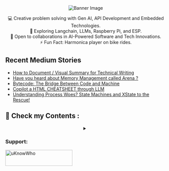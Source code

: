 <div align="center">
  <img src="https://github.com/mdabir1203/mdabir1203/assets/66947064/dc33981c-00bf-42e4-a644-06d63ecc16d7" alt="Banner Image" />
  
</div>


<p style="text-align: center;">

<div align="center">
💻 Creative problem solving with Gen AI, API Development and Embedded Technologies.<br>
🌱 Exploring Langchain, LLMs, Raspberry Pi, and ESP.<br>
🚀 Open to collaborations in AI-Powered Software and Tech Innovations.<br>
⚡ Fun Fact: Harmonica player on bike rides. 
</p>
</div>



## Recent Medium Stories

<!-- BLOG-POST-LIST:START -->
- [How to Document / Visual Summary for Technical Writing](https://medium.com/@md.abir1203/how-to-document-visual-summary-for-technical-writing-1c24c76a5364?source=rss-b62bf3bb75c7------2)
- [Have you heard about Memory Management called Arena ?](https://medium.com/@md.abir1203/have-you-heard-about-memory-management-called-arena-4a515b990fbd?source=rss-b62bf3bb75c7------2)
- [Bytecode: The Bridge Between Code and Machine](https://medium.com/@md.abir1203/bytecode-the-bridge-between-code-and-machine-beeffb9ba91c?source=rss-b62bf3bb75c7------2)
- [Copilot a HTML CHEATSHEET through LLM](https://medium.com/@md.abir1203/copilot-a-html-cheatsheet-through-llm-c6ba8d0604e7?source=rss-b62bf3bb75c7------2)
- [Understanding Process Woes? State Machines and XState to the Rescue!](https://medium.com/@md.abir1203/simplifying-complex-processes-visualizing-through-state-machine-and-xstate-ab65f35cca96?source=rss-b62bf3bb75c7------2)
<!-- BLOG-POST-LIST:END -->


## 👀 Check my Contents :


<div align="center">
<details>
 <summary></summary>
    <video src="https://github.com/mdabir1203/mdabir1203/assets/66947064/0d8e4dda-c4e2-48d7-b74f-ffedb2a30377" controls alt="Are you CringeWorthy?">
    </video>
    <figcaption>4r3 y0u Cr1n63W0r7hy?</figcaption>
  <a href="https://abir4.gumroad.com/l/dbnrjo" target="_blank">
  <img src="https://buymyproduct.png" alt="Buy Here">
</a>
</details>
</div>




**<h3 align="left">Support:</h3>**
<p><a href="https://www.buymeacoffee.com/uKnowWho"> <img align="left" src="https://cdn.buymeacoffee.com/buttons/v2/default-yellow.png" height="50" width="210" alt="uKnowWho" /></a></p><br><br>



